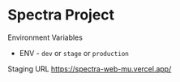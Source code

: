 # Spectra Project

Environment Variables
- ENV - `dev` or `stage` or `production`

Staging URL
https://spectra-web-mu.vercel.app/
